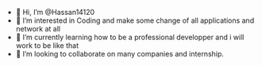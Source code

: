 - 👋 Hi, I’m @Hassan14120
- 👀 I’m interested in Coding and make some change of all applications and network at all
- 🌱 I’m currently learning how to be a professional developper and i will work to be like that
- 💞️ I’m looking to collaborate on many companies and internship.

<!---
Hassan14120/Hassan14120 is a ✨ developper with android ✨ repository because its `README.md` (this file) appears on your GitHub profile.
You can click the Preview link to take a look at your changes.
--->
